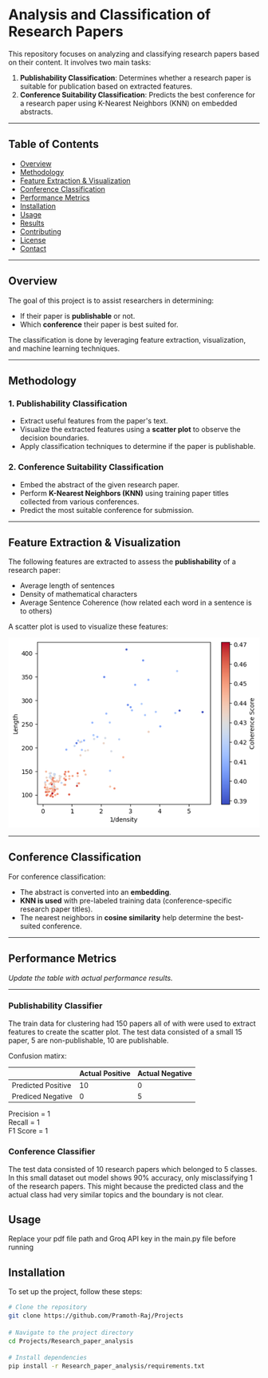 # Analysis and Classification of Research Papers

This repository focuses on analyzing and classifying research papers based on their content. It involves two main tasks:

1. **Publishability Classification**: Determines whether a research paper is suitable for publication based on extracted features.
2. **Conference Suitability Classification**: Predicts the best conference for a research paper using K-Nearest Neighbors (KNN) on embedded abstracts.

---

## Table of Contents

- [Overview](#overview)
- [Methodology](#methodology)
- [Feature Extraction & Visualization](#feature-extraction--visualization)
- [Conference Classification](#conference-classification)
- [Performance Metrics](#performance-metrics)
- [Installation](#installation)
- [Usage](#usage)
- [Results](#results)
- [Contributing](#contributing)
- [License](#license)
- [Contact](#contact)

---

## Overview

The goal of this project is to assist researchers in determining:
- If their paper is **publishable** or not.
- Which **conference** their paper is best suited for.

The classification is done by leveraging feature extraction, visualization, and machine learning techniques.

---

## Methodology

### **1. Publishability Classification**
- Extract useful features from the paper's text.
- Visualize the extracted features using a **scatter plot** to observe the decision boundaries.
- Apply classification techniques to determine if the paper is publishable.

### **2. Conference Suitability Classification**
- Embed the abstract of the given research paper.
- Perform **K-Nearest Neighbors (KNN)** using training paper titles collected from various conferences.
- Predict the most suitable conference for submission.

---

## Feature Extraction & Visualization

The following features are extracted to assess the **publishability** of a research paper:
- Average length of sentences
- Density of mathematical characters
- Average Sentence Coherence (how related each word in a sentence is to others)

A scatter plot is used to visualize these features:

![Feature Scatter Plot](images/output.png)

---

## Conference Classification

For conference classification:
- The abstract is converted into an **embedding**.
- **KNN is used** with pre-labeled training data (conference-specific research paper titles).
- The nearest neighbors in **cosine similarity** help determine the best-suited conference.

---

## Performance Metrics



_Update the table with actual performance results._

---

### Publishability Classifier

The train data for clustering had 150 papers all of with were used to extract features to create the scatter plot.
The test data consisted of a small 15 paper, 5 are non-publishable, 10 are publishable.

Confusion matirx:  

|      | Actual Positive | Actual Negative |
|--------|----------|------------|
| Predicted Positive | 10 | 0 | 
| Prediced Negative | 0 | 5 | 
  
Precision = 1  
Recall = 1  
F1 Score = 1 

### Conference Classifier

The test data consisted of 10 research papers which belonged to 5 classes. In this small dataset out model shows 90% accuracy, only misclassifying 1 of the research papers. This might because the predicted class and the actual class had very similar topics and the boundary is not clear.

## Usage

Replace your pdf file path and Groq API key in the main.py file before running

## Installation

To set up the project, follow these steps:

```sh
# Clone the repository
git clone https://github.com/Pramoth-Raj/Projects

# Navigate to the project directory
cd Projects/Research_paper_analysis

# Install dependencies
pip install -r Research_paper_analysis/requirements.txt
